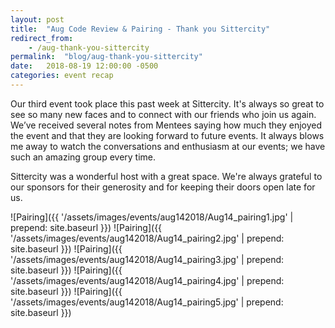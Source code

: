 ```yaml
---
layout: post
title:  "Aug Code Review & Pairing - Thank you Sittercity"
redirect_from: 
    - /aug-thank-you-sittercity
permalink:  "blog/aug-thank-you-sittercity"
date:   2018-08-19 12:00:00 -0500
categories: event recap
---
```


Our third event took place this past week at Sittercity. It's always so great to see so many new faces and to connect with our friends who join us again. We’ve received several notes from Mentees saying how much they enjoyed the event and that they are looking forward to future events. It always blows me away to watch the conversations and enthusiasm at our events; we have such an amazing group every time.

Sittercity was a wonderful host with a great space. We're always grateful to our sponsors for their generosity and for keeping their doors open late for us.

![Pairing]({{ '/assets/images/events/aug142018/Aug14_pairing1.jpg' | prepend: site.baseurl }})
![Pairing]({{ '/assets/images/events/aug142018/Aug14_pairing2.jpg' | prepend: site.baseurl }})
![Pairing]({{ '/assets/images/events/aug142018/Aug14_pairing3.jpg' | prepend: site.baseurl }})
![Pairing]({{ '/assets/images/events/aug142018/Aug14_pairing4.jpg' | prepend: site.baseurl }})
![Pairing]({{ '/assets/images/events/aug142018/Aug14_pairing5.jpg' | prepend: site.baseurl }})